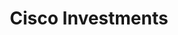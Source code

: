 ---
layout: firm_page
title: "Cisco Investments"
id: "ciscoinvestments.com"
permalink: "/ciscoinvestmentsciscoinvestments.com/"
website: "https://www.ciscoinvestments.com"
offices: "Singapore (Singapore), Shanghai (China), Tel Aviv (Israel), Bangalore (India), Hong Kong (Hong Kong), London (United Kingdom), San Jose (United States), San Francisco (United States)"
investment_stages: "Series A, Series B, Series C, Series D"
portfolio_companies: "Seeq, Cohesity, Aliro, Aviz Networks, Upstream Security, SGNl, Voiceitt, Gong, Binalyze, Binarly, Whatfix, Hycu, DataRobot, Qwilt, Cogniac, Gruve, GetReal Labs, SpecterOps, Anthropic, Fiddler AI, Lightning AI, VISO TRUST, Opanga Networks, SGNL.AI"
portfolio_link: "https://www.ciscoinvestments.com/portfolio"
investment_markets: "Mass Scale Infrastructure, Cloud, Collaboration, Data Center Networking, Emerging Technologies & Incubation, Enterprise Networking, Internet of Things, ITOps, Security, Services & CX, Silicon & Optics"
founded_year: "1993"
description: "Cisco Investments focuses on areas of expertise aligning with Cisco's core capabilities. They deepen and broaden these capabilities through strategic partnerships with startups. The firm invests in and acquires fast-growing technology companies."
linkedin: "https://www.linkedin.com/company/cisco-investments/"
twitter: "https://www.twitter.com/Cisco_Invests"
instagram: ""
team_page: "https://www.ciscoinvestments.com/team"
investor_type: "Corporate VC"
crunchbase: "https://www.crunchbase.com/organization/cisco-investments"
pitchbook: "https://pitchbook.com/profiles/investor/65064-07"

# SEO Optimization
meta_title: "Cisco Investments - VC Firm - projectstartups.com"
meta_description: "Cisco Investments, Cisco Investments focuses on areas of expertise aligning with Cisco's core capabilities. They deepen and broaden these capabilities through strategic ..."
meta_keywords: "Cisco Investments, Mass Scale Infrastructure, Cloud, Collaboration, Data Center Networking, Emerging Technologies & Incubation, Enterprise Networking, Internet of Things, ITOps, Security, Services & CX, Silicon & Optics, VC firm, venture capital, startup investor, projectstartups.com"
canonical_url: "https://vc.projectstartups.com/ciscoinvestmentsciscoinvestments.com/"
---
